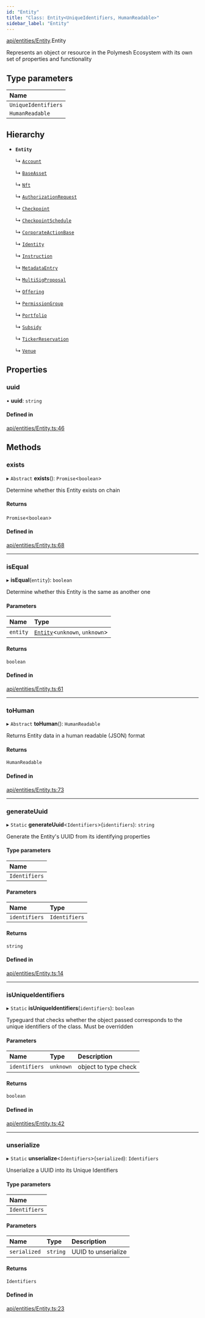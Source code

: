 ```yaml
---
id: "Entity"
title: "Class: Entity<UniqueIdentifiers, HumanReadable>"
sidebar_label: "Entity"
---
```


[api/entities/Entity](../../../../modules/API/Entities/Entity/Entity.md).Entity

Represents an object or resource in the Polymesh Ecosystem with its own set of properties and functionality

## Type parameters

| Name |
| :------ |
| `UniqueIdentifiers` |
| `HumanReadable` |

## Hierarchy

- **`Entity`**

  ↳ [`Account`](../Account/Account.md)

  ↳ [`BaseAsset`](../Asset/Base/BaseAsset/BaseAsset.md)

  ↳ [`Nft`](../Asset/NonFungible/Nft/Nft.md)

  ↳ [`AuthorizationRequest`](../AuthorizationRequest/AuthorizationRequest.md)

  ↳ [`Checkpoint`](../Checkpoint/Checkpoint.md)

  ↳ [`CheckpointSchedule`](../CheckpointSchedule/CheckpointSchedule.md)

  ↳ [`CorporateActionBase`](../CorporateActionBase/CorporateActionBase.md)

  ↳ [`Identity`](../Identity/Identity.md)

  ↳ [`Instruction`](../Instruction/Instruction.md)

  ↳ [`MetadataEntry`](../MetadataEntry/MetadataEntry.md)

  ↳ [`MultiSigProposal`](../MultiSigProposal/MultiSigProposal.md)

  ↳ [`Offering`](../Offering/Offering.md)

  ↳ [`PermissionGroup`](../PermissionGroup/PermissionGroup.md)

  ↳ [`Portfolio`](../Portfolio/Portfolio.md)

  ↳ [`Subsidy`](../Subsidy/Subsidy.md)

  ↳ [`TickerReservation`](../TickerReservation/TickerReservation.md)

  ↳ [`Venue`](../Venue/Venue.md)

## Properties

### uuid

• **uuid**: `string`

#### Defined in

[api/entities/Entity.ts:46](https://github.com/PolymeshAssociation/polymesh-sdk/blob/f8a937f04/src/api/entities/Entity.ts#L46)

## Methods

### exists

▸ `Abstract` **exists**(): `Promise`\<`boolean`\>

Determine whether this Entity exists on chain

#### Returns

`Promise`\<`boolean`\>

#### Defined in

[api/entities/Entity.ts:68](https://github.com/PolymeshAssociation/polymesh-sdk/blob/f8a937f04/src/api/entities/Entity.ts#L68)

___

### isEqual

▸ **isEqual**(`entity`): `boolean`

Determine whether this Entity is the same as another one

#### Parameters

| Name | Type |
| :------ | :------ |
| `entity` | [`Entity`](Entity.md)\<`unknown`, `unknown`\> |

#### Returns

`boolean`

#### Defined in

[api/entities/Entity.ts:61](https://github.com/PolymeshAssociation/polymesh-sdk/blob/f8a937f04/src/api/entities/Entity.ts#L61)

___

### toHuman

▸ `Abstract` **toHuman**(): `HumanReadable`

Returns Entity data in a human readable (JSON) format

#### Returns

`HumanReadable`

#### Defined in

[api/entities/Entity.ts:73](https://github.com/PolymeshAssociation/polymesh-sdk/blob/f8a937f04/src/api/entities/Entity.ts#L73)

___

### generateUuid

▸ `Static` **generateUuid**\<`Identifiers`\>(`identifiers`): `string`

Generate the Entity's UUID from its identifying properties

#### Type parameters

| Name |
| :------ |
| `Identifiers` |

#### Parameters

| Name | Type |
| :------ | :------ |
| `identifiers` | `Identifiers` |

#### Returns

`string`

#### Defined in

[api/entities/Entity.ts:14](https://github.com/PolymeshAssociation/polymesh-sdk/blob/f8a937f04/src/api/entities/Entity.ts#L14)

___

### isUniqueIdentifiers

▸ `Static` **isUniqueIdentifiers**(`identifiers`): `boolean`

Typeguard that checks whether the object passed corresponds to the unique identifiers of the class. Must be overridden

#### Parameters

| Name | Type | Description |
| :------ | :------ | :------ |
| `identifiers` | `unknown` | object to type check |

#### Returns

`boolean`

#### Defined in

[api/entities/Entity.ts:42](https://github.com/PolymeshAssociation/polymesh-sdk/blob/f8a937f04/src/api/entities/Entity.ts#L42)

___

### unserialize

▸ `Static` **unserialize**\<`Identifiers`\>(`serialized`): `Identifiers`

Unserialize a UUID into its Unique Identifiers

#### Type parameters

| Name |
| :------ |
| `Identifiers` |

#### Parameters

| Name | Type | Description |
| :------ | :------ | :------ |
| `serialized` | `string` | UUID to unserialize |

#### Returns

`Identifiers`

#### Defined in

[api/entities/Entity.ts:23](https://github.com/PolymeshAssociation/polymesh-sdk/blob/f8a937f04/src/api/entities/Entity.ts#L23)
